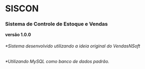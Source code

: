 # SISCON
### Sistema de Controle de Estoque e Vendas
**versão 1.0.0**

<html>
  <body>
    <h6>*Sistema desenvolvido utilizando a ideia original do VendasNSoft</h6>
    <h6>*Utilizando MySQL como banco de dados padrão.</h6>
  </body>
  </html>

